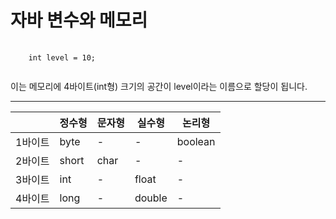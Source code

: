 # 자바 변수와 메모리

<pre>
  <code>
    int level = 10;
  </code>
</pre>

이는 메모리에 4바이트(int형) 크기의 공간이 level이라는 이름으로 할당이 됩니다.

---

|     |정수형|문자형|실수형|논리형|
|-----|-----|------|-----|-------|
|1바이트|byte|-|-|boolean|
|2바이트|short|char|-|-|
|3바이트|int|-|float|-|
|4바이트|long|-|double|-|
